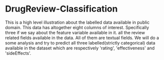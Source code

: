 # DrugReview-Classification
This is a high level illustration about the labelled data available in public domain.
This data has altogether eight columns of interest. Specifically three if we say about the feature variable available in it. all the review related fields available in the data. All of them are textual fields. We will do a some analysis and try to predict all three labelled(strictly categorical) data available in the dataset which are respectively 'rating', 'effectiveness' and 'sideEffects'.
